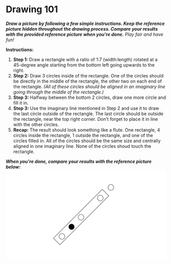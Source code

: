 # Drawing 101

***Draw a picture by following a few simple instructions.
Keep the reference picture hidden throughout the drawing process.
Compare your results with the provided reference picture when you're done.***
*Play fair and have fun!*

**Instructions:**
1. **Step 1:** Draw a rectangle with a ratio of 1:7 (width:length) rotated at a 45-degree angle starting from the bottom left going upwards to the right.
2. **Step 2:** Draw 3 circles inside of the rectangle. One of the circles should be directly in the middle of the rectangle, the other two on each end of the rectangle. *(All of these circles should be aligned in an imaginary line going through the middle of the rectangle.)*
3. **Step 3:** Halfway between the bottom 2 circles, draw one more circle and fill it in.
4. **Step 3:** Use the imaginary line mentioned in Step 2 and use it to draw the last circle outside of the rectangle. The last circle should be outside the rectangle, near the top right corner. Don't forget to place it in line with the other circles.
5. **Recap:** The result should look something like a flute. One rectangle, 4 circles inside the rectangle, 1 outside the rectangle, and one of the circles filled in. All of the circles should be the same size and centrally aligned in one imaginary line. None of the circles shoud touch the rectangle.

***When you're done, compare your results with the reference picture below:***
![Reference picture](img/reference-picture.png)
